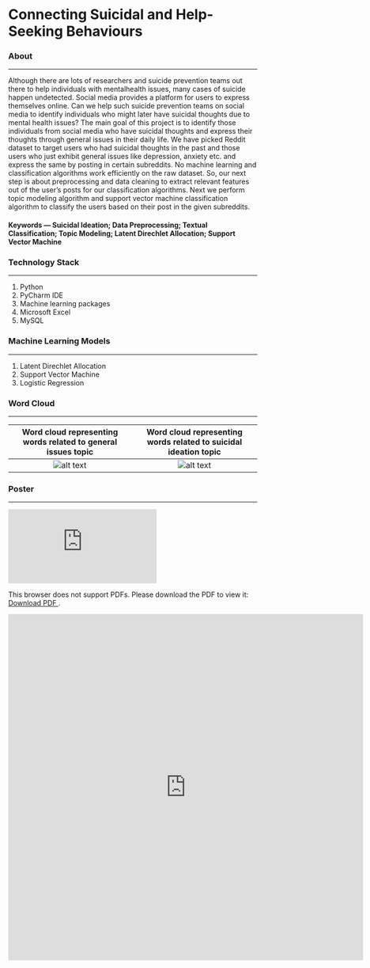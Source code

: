 Connecting Suicidal and Help-Seeking Behaviours
==================================================

### About ###
-----------------------------
Although there are lots of researchers and suicide prevention teams out there to help individuals with mentalhealth issues, many cases of suicide happen undetected. Social media provides a platform for users to express themselves online. Can we help such suicide prevention teams on social media to identify individuals who might later have suicidal thoughts due to mental health issues? The main goal of this project is to identify those individuals from social media who have suicidal thoughts and express their thoughts through general issues in their daily life. We have picked Reddit dataset to target users who had suicidal thoughts in the past and those users who just exhibit general issues like depression, anxiety etc. and express the same by posting in certain subreddits. No machine learning and classification algorithms work efficiently on the raw dataset. So, our next step is about preprocessing and data cleaning to extract relevant features out of the user’s posts for our classification algorithms. Next we perform topic modeling algorithm and support vector machine classification algorithm to classify the users based on their post in the given subreddits.

#### Keywords — Suicidal Ideation; Data Preprocessing; Textual Classification; Topic Modeling; Latent Direchlet Allocation; Support Vector Machine ####

### Technology Stack ### 
-----------------------------
1. Python
2. PyCharm IDE
3. Machine learning packages
4. Microsoft Excel
5. MySQL

### Machine Learning Models ###
-----------------------------
1. Latent Direchlet Allocation 
2. Support Vector Machine
3. Logistic Regression

### Word Cloud ###
-----------------------------

Word cloud representing words related to general issues topic |  Word cloud representing words related to suicidal ideation topic
:-------------------------:|:-------------------------:
![alt text](https://github.com/kushg18/suicidal-ideation-detection/blob/master/bagOfWords/mentalBOW.png)  |  ![alt text](https://github.com/kushg18/suicidal-ideation-detection/blob/master/bagOfWords/suicideBOW.png)

### Poster ###
-----------------------------

<object data="https://github.com/kushg18/suicidal-ideation-detection/blob/master/poster/poster.pdf" type="application/pdf" width="700px" height="700px">
    <embed src="https://drive.google.com/viewerng/viewer?embedded=true&url=https://github.com/kushg18/suicidal-ideation-detection/blob/master/poster/poster.pdf" type="application/pdf">
        <p>This browser does not support PDFs. Please download the PDF to view it: 
            <a href="https://github.com/kushg18/suicidal-ideation-detection/blob/master/poster/poster.pdf">Download PDF
            </a>.
        </p> 
</object>

<iframe src="http://docs.google.com/gview?url=https://github.com/kushg18/suicidal-ideation-detection/blob/master/poster/poster.pdf&embedded=true" style="width:718px; height:700px;" frameborder="0"></iframe>
